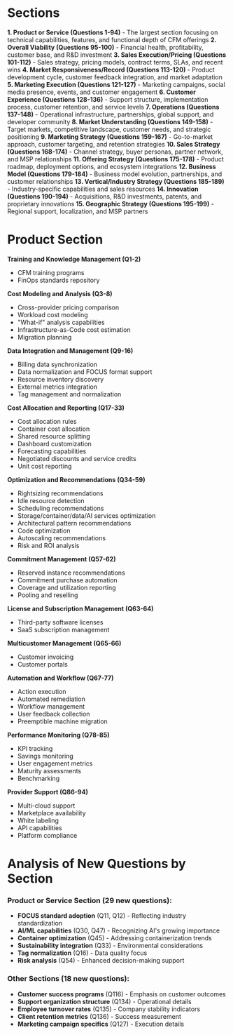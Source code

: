 # Sections
**1. Product or Service (Questions 1-94)** - The largest section focusing on technical capabilities, features, and functional depth of CFM offerings
**2. Overall Viability (Questions 95-100)** - Financial health, profitability, customer base, and R&D investment
**3. Sales Execution/Pricing (Questions 101-112)** - Sales strategy, pricing models, contract terms, SLAs, and recent wins
**4. Market Responsiveness/Record (Questions 113-120)** - Product development cycle, customer feedback integration, and market adaptation
**5. Marketing Execution (Questions 121-127)** - Marketing campaigns, social media presence, events, and customer engagement
**6. Customer Experience (Questions 128-136)** - Support structure, implementation process, customer retention, and service levels
**7. Operations (Questions 137-148)** - Operational infrastructure, partnerships, global support, and developer community
**8. Market Understanding (Questions 149-158)** - Target markets, competitive landscape, customer needs, and strategic positioning
**9. Marketing Strategy (Questions 159-167)** - Go-to-market approach, customer targeting, and retention strategies
**10. Sales Strategy (Questions 168-174)** - Channel strategy, buyer personas, partner network, and MSP relationships
**11. Offering Strategy (Questions 175-178)** - Product roadmap, deployment options, and ecosystem integrations
**12. Business Model (Questions 179-184)** - Business model evolution, partnerships, and customer relationships
**13. Vertical/Industry Strategy (Questions 185-189)** - Industry-specific capabilities and sales resources
**14. Innovation (Questions 190-194)** - Acquisitions, R&D investments, patents, and proprietary innovations
**15. Geographic Strategy (Questions 195-199)** - Regional support, localization, and MSP partners

# Product Section
**Training and Knowledge Management (Q1-2)**
- CFM training programs
- FinOps standards repository

**Cost Modeling and Analysis (Q3-8)**
- Cross-provider pricing comparison
- Workload cost modeling
- "What-if" analysis capabilities
- Infrastructure-as-Code cost estimation
- Migration planning

**Data Integration and Management (Q9-16)**
- Billing data synchronization
- Data normalization and FOCUS format support
- Resource inventory discovery
- External metrics integration
- Tag management and normalization

**Cost Allocation and Reporting (Q17-33)**
- Cost allocation rules
- Container cost allocation
- Shared resource splitting
- Dashboard customization
- Forecasting capabilities
- Negotiated discounts and service credits
- Unit cost reporting

**Optimization and Recommendations (Q34-59)**
- Rightsizing recommendations
- Idle resource detection
- Scheduling recommendations
- Storage/container/data/AI services optimization
- Architectural pattern recommendations
- Code optimization
- Autoscaling recommendations
- Risk and ROI analysis

**Commitment Management (Q57-62)**
- Reserved instance recommendations
- Commitment purchase automation
- Coverage and utilization reporting
- Pooling and reselling

**License and Subscription Management (Q63-64)**
- Third-party software licenses
- SaaS subscription management

**Multicustomer Management (Q65-66)**
- Customer invoicing
- Customer portals

**Automation and Workflow (Q67-77)**
- Action execution
- Automated remediation
- Workflow management
- User feedback collection
- Preemptible machine migration

**Performance Monitoring (Q78-85)**
- KPI tracking
- Savings monitoring
- User engagement metrics
- Maturity assessments
- Benchmarking

**Provider Support (Q86-94)**
- Multi-cloud support
- Marketplace availability
- White labeling
- API capabilities
- Platform compliance


# Analysis of New Questions by Section
### Product or Service Section (29 new questions):
- **FOCUS standard adoption** (Q11, Q12) - Reflecting industry standardization
- **AI/ML capabilities** (Q30, Q47) - Recognizing AI's growing importance
- **Container optimization** (Q45) - Addressing containerization trends
- **Sustainability integration** (Q33) - Environmental considerations
- **Tag normalization** (Q16) - Data quality focus
- **Risk analysis** (Q54) - Enhanced decision-making support
### Other Sections (18 new questions):
- **Customer success programs** (Q116) - Emphasis on customer outcomes
- **Support organization structure** (Q134) - Operational details
- **Employee turnover rates** (Q135) - Company stability indicators
- **Client retention metrics** (Q136) - Success measurement
- **Marketing campaign specifics** (Q127) - Execution details
